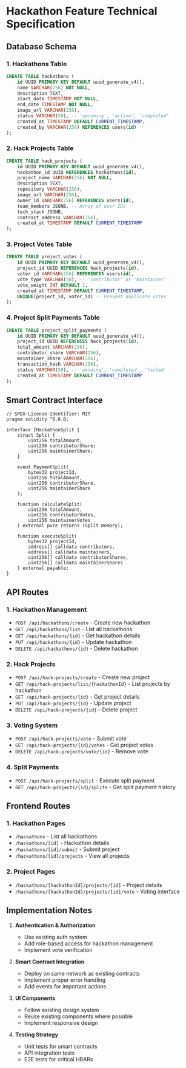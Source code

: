 # Hackathon Feature Technical Specification

## Database Schema

### 1. Hackathons Table
```sql
CREATE TABLE hackathons (
    id UUID PRIMARY KEY DEFAULT uuid_generate_v4(),
    name VARCHAR(256) NOT NULL,
    description TEXT,
    start_date TIMESTAMP NOT NULL,
    end_date TIMESTAMP NOT NULL,
    image_url VARCHAR(256),
    status VARCHAR(50), -- 'upcoming', 'active', 'completed'
    created_at TIMESTAMP DEFAULT CURRENT_TIMESTAMP,
    created_by VARCHAR(256) REFERENCES users(id)
);
```

### 2. Hack Projects Table
```sql
CREATE TABLE hack_projects (
    id UUID PRIMARY KEY DEFAULT uuid_generate_v4(),
    hackathon_id UUID REFERENCES hackathons(id),
    project_name VARCHAR(256) NOT NULL,
    description TEXT,
    repository VARCHAR(256),
    image_url VARCHAR(256),
    owner_id VARCHAR(256) REFERENCES users(id),
    team_members JSONB, -- Array of user IDs
    tech_stack JSONB,
    contract_address VARCHAR(256),
    created_at TIMESTAMP DEFAULT CURRENT_TIMESTAMP
);
```

### 3. Project Votes Table
```sql
CREATE TABLE project_votes (
    id UUID PRIMARY KEY DEFAULT uuid_generate_v4(),
    project_id UUID REFERENCES hack_projects(id),
    voter_id VARCHAR(256) REFERENCES users(id),
    vote_type VARCHAR(50), -- 'contributor' or 'maintainer'
    vote_weight INT DEFAULT 1,
    created_at TIMESTAMP DEFAULT CURRENT_TIMESTAMP,
    UNIQUE(project_id, voter_id) -- Prevent duplicate votes
);
```

### 4. Project Split Payments Table
```sql
CREATE TABLE project_split_payments (
    id UUID PRIMARY KEY DEFAULT uuid_generate_v4(),
    project_id UUID REFERENCES hack_projects(id),
    total_amount VARCHAR(256),
    contributor_share VARCHAR(256),
    maintainer_share VARCHAR(256),
    transaction_hash VARCHAR(256),
    status VARCHAR(50), -- 'pending', 'completed', 'failed'
    created_at TIMESTAMP DEFAULT CURRENT_TIMESTAMP
);
```

## Smart Contract Interface

```solidity
// SPDX-License-Identifier: MIT
pragma solidity ^0.8.0;

interface IHackathonSplit {
    struct Split {
        uint256 totalAmount;
        uint256 contributorShare;
        uint256 maintainerShare;
    }
    
    event PaymentSplit(
        bytes32 projectId,
        uint256 totalAmount,
        uint256 contributorShare,
        uint256 maintainerShare
    );
    
    function calculateSplit(
        uint256 totalAmount,
        uint256 contributorVotes,
        uint256 maintainerVotes
    ) external pure returns (Split memory);
    
    function executeSplit(
        bytes32 projectId,
        address[] calldata contributors,
        address[] calldata maintainers,
        uint256[] calldata contributorShares,
        uint256[] calldata maintainerShares
    ) external payable;
}
```

## API Routes

### 1. Hackathon Management
- `POST /api/hackathons/create` - Create new hackathon
- `GET /api/hackathons/list` - List all hackathons
- `GET /api/hackathons/{id}` - Get hackathon details
- `PUT /api/hackathons/{id}` - Update hackathon
- `DELETE /api/hackathons/{id}` - Delete hackathon

### 2. Hack Projects
- `POST /api/hack-projects/create` - Create new project
- `GET /api/hack-projects/list/{hackathonId}` - List projects by hackathon
- `GET /api/hack-projects/{id}` - Get project details
- `PUT /api/hack-projects/{id}` - Update project
- `DELETE /api/hack-projects/{id}` - Delete project

### 3. Voting System
- `POST /api/hack-projects/vote` - Submit vote
- `GET /api/hack-projects/{id}/votes` - Get project votes
- `DELETE /api/hack-projects/vote/{id}` - Remove vote

### 4. Split Payments
- `POST /api/hack-projects/split` - Execute split payment
- `GET /api/hack-projects/{id}/splits` - Get split payment history

## Frontend Routes

### 1. Hackathon Pages
- `/hackathons` - List all hackathons
- `/hackathons/[id]` - Hackathon details
- `/hackathons/[id]/submit` - Submit project
- `/hackathons/[id]/projects` - View all projects

### 2. Project Pages
- `/hackathons/[hackathonId]/projects/[id]` - Project details
- `/hackathons/[hackathonId]/projects/[id]/vote` - Voting interface

## Implementation Notes

1. **Authentication & Authorization**
   - Use existing auth system
   - Add role-based access for hackathon management
   - Implement vote verification

2. **Smart Contract Integration**
   - Deploy on same network as existing contracts
   - Implement proper error handling
   - Add events for important actions

3. **UI Components**
   - Follow existing design system
   - Reuse existing components where possible
   - Implement responsive design

4. **Testing Strategy**
   - Unit tests for smart contracts
   - API integration tests
   - E2E tests for critical HBARs